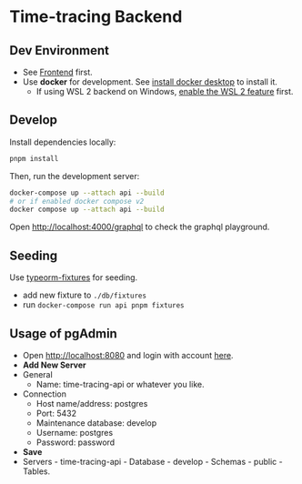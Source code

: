 # Time-tracing Backend

## Dev Environment

- See [Frontend](https://github.com/YiCChi/time-tracing-client/tree/main#dev-environment) first.
- Use **docker** for development. See [install docker desktop](https://docs.docker.com/desktop/install/mac-install/) to install it.
  - If using WSL 2 backend on Windows, [enable the WSL 2 feature](https://learn.microsoft.com/en-us/windows/wsl/install) first.

## Develop

Install dependencies locally:

```bash
pnpm install
```

Then, run the development server:

```bash
docker-compose up --attach api --build
# or if enabled docker compose v2
docker compose up --attach api --build
```

Open [http://localhost:4000/graphql](http://localhost:4000/graphql) to check the graphql playground.

## Seeding

Use [typeorm-fixtures](https://github.com/RobinCK/typeorm-fixtures) for seeding.

- add new fixture to `./db/fixtures`
- run `docker-compose run api pnpm fixtures`

## Usage of pgAdmin

- Open [http://localhost:8080](http://localhost:8080) and login with account [here](https://github.com/YiCChi/time-tracing-api/blob/2c54ad525c1233f418e4ba7e63af787387939abd/.env#L9-L10).
- **Add New Server**
- General
  - Name: time-tracing-api or whatever you like.
- Connection
  - Host name/address: postgres
  - Port: 5432
  - Maintenance database: develop
  - Username: postgres
  - Password: password
- **Save**
- Servers - time-tracing-api - Database - develop - Schemas - public - Tables.
